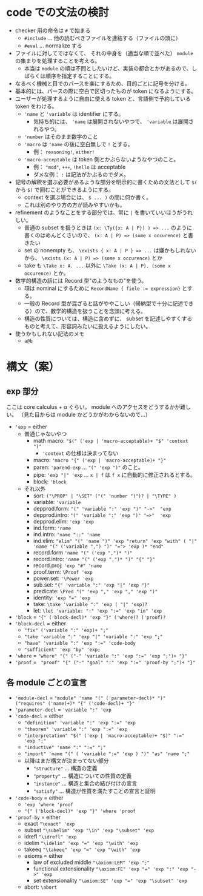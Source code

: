 # code での文法の検討
- checker 用の命令は `#` で始まる
  - `#include` ... 他の読むべきファイルを連結する（ファイルの頭に）
  - `#eval` ... normalize する
- ファイルに対してではなくて、 それの中身を（適当な順で並べた） `module` の集まりを処理することを考える。
  - 本当は `module` の順は不問としたいけど、実装の都合とかがあるので、しばらくは順序を指定することにする。
- なるべく機械と目でのパースを楽にするため、目的ごとに記号を分ける。
- 基本的には、パースの際に空白で区切ったものが token になるようにする。
- ユーザーが処理するように自由に使える token と、言語側で予約している token をわける。
  - `'name` と `'variable` は identifier にする。
    - 気持ち的には、 `'name` は展開されないやつで、 `'variable` は展開されるやつ。
  - `'number` はそのまま数字のこと
  - `'macro` は `'name` の後に空白無しで `!` とする。
    - 例： `reasoning!`, `either!`
  - `'macro-acceptable` は token 側とかぶらないようなやつのこと。 
    - 例： `"mod"`, `+++`, `!hello` は acceptable
    - ダメな例： `:` は記法がかぶるのでダメ。
- 記号の解釈を選ぶ必要があるような部分を明示的に書くための文法として `$(` から `$)` で囲むことができるようにする。
  - context を選ぶ場合には、 `$ ... )` の間に何か書く。
  - これは別のやり方の方が読みやすいかも。
- refinement のようなことをする部分では、常に `|` を書いていいほうがうれしい。
  - 普通の subset を扱うときは `(x: \Ty({x: A | P}) ) => ...` のように書くのはめんどくさいので、 `(x: A | P) => (some x occurence)` と書きたい
  - set の nonempty も、 `\exists { x: A | P } => ...` は嫌かもしれないから、 `\exists (x: A | P) => (some x occurence)` とか
  - take も `\Take x: A. ...` 以外に `\Take (x: A | P). (some x occurence)` とか。
- 数学的構造の話には Record 型"のようなもの"を使う。
  - 項は nominal にするために `RecordName { fiele := expression}` とする。
  - 一般の Record 型が混ざると話がややこしい（帰納型で十分に記述できる）ので、数学的構造を扱うことを念頭に考える。
  - 構造の性質については、構造に含めずに、 subset を記述しやすくするものと考えて、形容詞みたいに扱えるようにしたい。
- 使うかもしれない記法のメモ
  - `a@b`

# 構文（案）
## exp 部分
ここは core calculus + α ぐらい。
module へのアクセスをどうするかが難しい。
（見た目からは module かどうかがわからないので...）

- `'exp` = either
  - 普通じゃないやつ
    - math macro: `"$(" ('exp | 'macro-acceptable)+ "$" 'context ")"`
      - `'context` の仕様は決まってない
    - macro: `'macro "{" ('exp | 'macro-acceptable)+ "}"`
    - paren: `'parend-exp` ... `"(" 'exp ")"` のこと。
    - pipe: `'exp "|" 'exp` ... `x | f` は `f x` に自動的に修正されるとする。
    - block: `'block`
  - それ以外
    - sort: `("\PROP" | "\SET" ("(" 'number ")")? | "\TYPE" )`
    - variable: `'variable`
    - depprod.form: `"(" 'variable ":" 'exp ")" "->"  'exp`
    - depprod.intro: `"(" 'variable ":" 'exp ")" "=>"  'exp`
    - depprod.elim: `'exp 'exp`
    - ind.form: `'name`
    - ind.intro: `'name "::" 'name`
    - ind.elim: `"elim" "(" 'name ")" 'exp "return" 'exp "with" ( "|" 'name "(" ('variable ",") ")" "="> 'exp )* "end"`
    - record.form ``'name "(" ('exp ",")* ")"``
    - record.intro: `'name "(" ('exp ",")* ")" "{" "}"`
    - record.proj: `'exp "#" 'name`
    - proof.term: `\Proof 'exp`
    - power.set: `'\Power 'exp`
    - sub.set: `"{" 'variable ":" 'exp "|" 'exp "}"`
    - predicate: `\Pred "(" 'exp "," 'exp "," 'exp ")"`
    - identity: `'exp "=" 'exp`
    - take: `\take 'variable ":" 'exp ( "|" 'exp)?`
    - let: `\let 'variable: ":" 'exp ":=" 'exp "in" 'exp`
- `'block` = `"{" ('block-decl)* 'exp "}" ('where)? ('proof)?`
- `'block-decl` =  either
  - `"fix" ('variable ":" 'exp)+ ";"`
  - `"take 'variable ":" 'exp "|" 'variable ":" 'exp ";"`
  - `"have" 'variable ":" 'exp ":=" 'code-body`
  - `"sufficient" 'exp "by" 'exp;`
- `'where` = `"where" "{" ("-" 'variable ":" 'exp ":=" 'exp ";")+ "}"`
- `'proof` = ` "proof" "{" ("-" "goal" ":" 'exp ":=" 'proof-by ";")+ "}"`

## 各 module ごとの宣言
- `'module-decl` = `"module" 'name "(" ('parameter-decl)* ")" ("requires" ('name)+)* "{" ('code-decl)+ "}"`
- `'parameter-decl` = `'variable ":" 'exp`
- `'code-decl` = either
  - `"definition" 'variable ":" 'exp ":=" 'exp`
  - `"theorem" 'variable ":" 'exp ":=" 'exp`
  - `"interpretation" "$(" ('exp | 'macro-acceptable)+ "$)" ":=" 'exp ";"`
  - `"inductive" 'name ":" ":=" ";"`
  - `"import" 'name "(" ( 'variable ":=" 'exp ) ")" "as" 'name ";"`
  - 以降はまだ構文が決まってない部分
    - `"structure"` ... 構造の定義
    - `"property"` ... 構造についての性質の定義
    - `"instance"` ... 構造と集合の結び付けの宣言
    - `"satisfy"` ... 構造が性質を満たすことの宣言と証明
- `'code-body` = either
  - `'exp 'where 'proof`
  - `"{" ('block-decl)* 'exp "}" 'where 'proof`
- `'proof-by` = either
  - exact `"\exact" 'exp`
  - subset `"\subelim" 'exp "\in" 'exp "\subset" 'exp`
  - idrefl `"\idrefl" 'exp`
  - idelim `"\idelim" 'exp "=" 'exp "\with" 'exp`
  - takeeq `"\takeeq" 'exp "=" 'exp "\with" 'exp`
  - axioms = either
    - law of excluded middle `"\axiom:LEM" 'exp ";"`
    - functional extensionality `"\axiom:FE" 'exp "=" 'exp ":" 'exp "->" 'exp`
    - set extensionality `"\axiom:SE" 'exp "=" 'exp "\subset" 'exp `
  - abort: `\abort`
